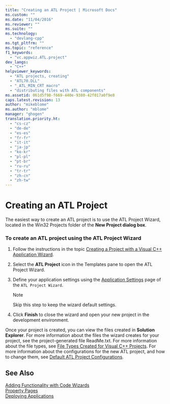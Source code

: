 ```yaml
---
title: "Creating an ATL Project | Microsoft Docs"
ms.custom: ""
ms.date: "11/04/2016"
ms.reviewer: ""
ms.suite: ""
ms.technology: 
  - "devlang-cpp"
ms.tgt_pltfrm: ""
ms.topic: "reference"
f1_keywords: 
  - "vc.appwiz.ATL.project"
dev_langs: 
  - "C++"
helpviewer_keywords: 
  - "ATL projects, creating"
  - "ATL70.DLL"
  - "_ATL_MIN_CRT macro"
  - "distributing files with ATL components"
ms.assetid: 061d5f98-f669-440e-9380-42f017a0f9e8
caps.latest.revision: 13
author: "mikeblome"
ms.author: "mblome"
manager: "ghogen"
translation.priority.ht: 
  - "cs-cz"
  - "de-de"
  - "es-es"
  - "fr-fr"
  - "it-it"
  - "ja-jp"
  - "ko-kr"
  - "pl-pl"
  - "pt-br"
  - "ru-ru"
  - "tr-tr"
  - "zh-cn"
  - "zh-tw"
---
```

# Creating an ATL Project
The easiest way to create an ATL project is to use the ATL Project Wizard, located in the Win32 Projects folder of the **New Project dialog box**.  
  
### To create an ATL project using the ATL Project Wizard  
  
1.  Follow the instructions in the topic [Creating a Project with a Visual C++ Application Wizard](../../ide/creating-desktop-projects-by-using-application-wizards.md).  
  
2.  Select the **ATL Project** icon in the Templates pane to open the ATL Project Wizard.  
  
3.  Define your application settings using the [Application Settings](../../atl/reference/application-settings-atl-project-wizard.md) page of the `ATL Project Wizard`.  
  
    > [!NOTE]
    >  Skip this step to keep the wizard default settings.  
  
4.  Click **Finish** to close the wizard and open your new project in the development environment.  
  
 Once your project is created, you can view the files created in **Solution Explorer**. For more information about the files the wizard creates for your project, see the project-generated file ReadMe.txt. For more information about the file types, see [File Types Created for Visual C++ Projects](../../ide/file-types-created-for-visual-cpp-projects.md). For more information about the configurations for the new ATL project, and how to change them, see [Default ATL Project Configurations](../../atl/reference/default-atl-project-configurations.md).  
  
## See Also  
 [Adding Functionality with Code Wizards](../../ide/adding-functionality-with-code-wizards-cpp.md)   
 [Property Pages](../../ide/property-pages-visual-cpp.md)   
 [Deploying Applications](http://msdn.microsoft.com/en-us/4ff8881d-0daf-47e7-bfe7-774c625031b4)

